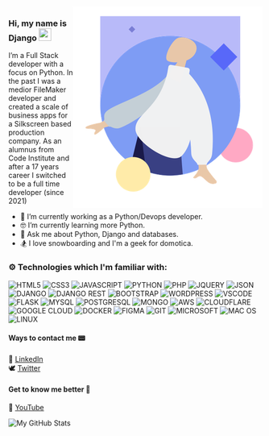 <img align="right" src="https://github.com/D1ang/D1ang/blob/master/badge.png" alt="Illustration of Django" width=376px height=400px/>

### Hi, my name is Django <img src="https://media.giphy.com/media/hvRJCLFzcasrR4ia7z/giphy.gif" width=25px height=25px>

I’m a Full Stack developer with a focus on Python. In the past I was a medior FileMaker developer and created a scale of business apps for a Silkscreen based production company. As an alumnus from Code Institute and after a 17 years career I switched to be a full time developer (since 2021)

- 📱  I’m currently working as a Python/Devops developer.
- 🤓  I’m currently learning more Python.
- 💬  Ask me about Python, Django and databases.
- :snowboarder:  I love snowboarding and I'm a geek for domotica.

### :gear: Technologies which I'm familiar with:
![HTML5](https://img.shields.io/badge/HTML5%20-%23E34F26.svg?&style=for-the-badge&logo=HTML5&logoColor=FFFFFF)
![CSS3](https://img.shields.io/badge/CSS3%20-%231572B6.svg?&style=for-the-badge&logo=CSS3&logoColor=FFFFFF)
![JAVASCRIPT](https://img.shields.io/badge/JavaScript%20-%23323330.svg?&style=for-the-badge&logo=JavaScript&logoColor=F7DF1E)
![PYTHON](https://img.shields.io/badge/Python-3776AB?style=for-the-badge&logo=python&logoColor=white)
![PHP](https://img.shields.io/badge/PHP-777BB4?style=for-the-badge&logo=php&logoColor=white)
![JQUERY](https://img.shields.io/badge/jQuery-0769AD?style=for-the-badge&logo=jquery&logoColor=white)
![JSON](https://img.shields.io/badge/json-5E5C5C?style=for-the-badge&logo=json&logoColor=white)
![DJANGO](https://img.shields.io/badge/Django-092E20?style=for-the-badge&logo=django&logoColor=white)
![DJANGO REST](https://img.shields.io/badge/django%20rest-ff1709?style=for-the-badge&logo=django&logoColor=white)
![BOOTSTRAP](https://img.shields.io/badge/Bootstrap%20-%23563D7C.svg?&style=for-the-badge&logo=Bootstrap&logoColor=FFFFFF)
![WORDPRESS](https://img.shields.io/badge/Wordpress-21759B?style=for-the-badge&logo=wordpress&logoColor=white)
![VSCODE](https://img.shields.io/badge/VSCode%20-%232B2B30.svg?&style=for-the-badge&logo=Visual%20Studio%20Code&logoColor=007ACC)
![FLASK](https://img.shields.io/badge/Flask-000000?style=for-the-badge&logo=flask&logoColor=white)
![MYSQL](https://img.shields.io/badge/MySQL-00000F?style=for-the-badge&logo=mysql&logoColor=white)
![POSTGRESQL](https://img.shields.io/badge/PostgreSQL-316192?style=for-the-badge&logo=postgresql&logoColor=white)
![MONGO](https://img.shields.io/badge/MongoDB-4EA94B?style=for-the-badge&logo=mongodb&logoColor=white)
![AWS](https://img.shields.io/badge/Amazon_AWS-232F3E?style=for-the-badge&logo=amazon-aws&logoColor=white)
![CLOUDFLARE](https://img.shields.io/badge/Cloudflare-F38020?style=for-the-badge&logo=Cloudflare&logoColor=white)
![GOOGLE CLOUD](https://img.shields.io/badge/Google_Cloud-4285F4?style=for-the-badge&logo=google-cloud&logoColor=white)
![DOCKER](https://img.shields.io/badge/docker-%230db7ed.svg?style=for-the-badge&logo=docker&logoColor=white)
![FIGMA](https://img.shields.io/badge/Figma-F24E1E?style=for-the-badge&logo=figma&logoColor=white)
![GIT](https://img.shields.io/badge/GIT-E44C30?style=for-the-badge&logo=git&logoColor=white)
![MICROSOFT](https://img.shields.io/badge/Microsoft-666666?style=for-the-badge&logo=microsoft&logoColor=white)
![MAC OS](https://img.shields.io/badge/mac%20os-000000?style=for-the-badge&logo=apple&logoColor=white)
![LINUX](https://img.shields.io/badge/Linux-FCC624?style=for-the-badge&logo=linux&logoColor=black)

#### Ways to contact me :pager:
:handshake: [LinkedIn](https://www.linkedin.com/in/django-heimgartner/)<br>
:dove: [Twitter](https://twitter.com/Hey_Djang)

#### Get to know me better :raising_hand:
:movie_camera: [YouTube](https://www.youtube.com/channel/UCjRCFNiNSblFq7TlSVw-gKw)<br>

<img alt="My GitHub Stats" src="https://github-readme-stats.vercel.app/api?username=D1ang&show_icons=true&hide_border=true" />
